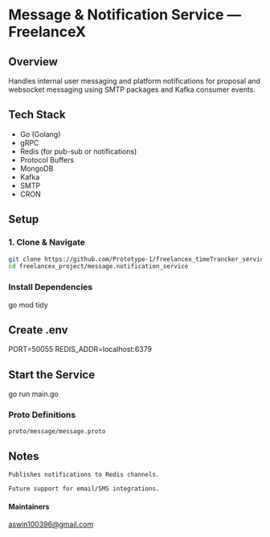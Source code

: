 # Message & Notification Service — FreelanceX

## Overview
Handles internal user messaging and platform notifications for proposal and websocket messaging using SMTP packages and Kafka consumer events.

## Tech Stack
- Go (Golang)
- gRPC
- Redis (for pub-sub or notifications)
- Protocol Buffers
- MongoDB
- Kafka
- SMTP
- CRON 

## Setup

### 1. Clone & Navigate
```bash
git clone https://github.com/Prototype-1/freelancex_timeTrancker_service.git
cd freelancex_project/message.notification_service
```

### Install Dependencies

go mod tidy

## Create .env

PORT=50055
REDIS_ADDR=localhost:6379

## Start the Service

go run main.go

### Proto Definitions

    proto/message/message.proto

## Notes

    Publishes notifications to Redis channels.

    Future support for email/SMS integrations.

#### Maintainers

aswin100396@gmail.com

